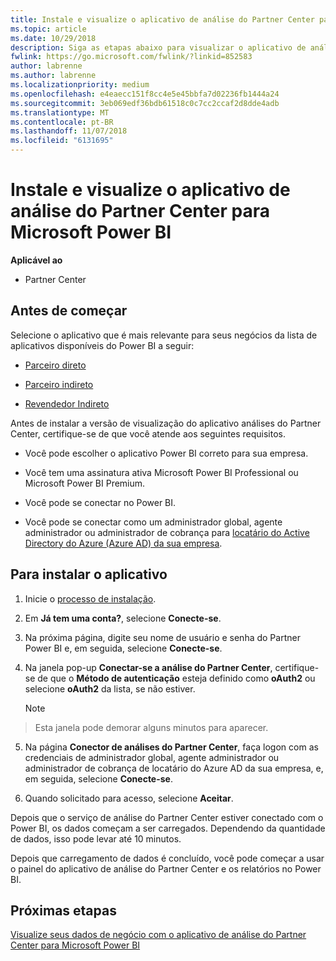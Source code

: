```yaml
---
title: Instale e visualize o aplicativo de análise do Partner Center para Microsoft Power BI | Partner Center
ms.topic: article
ms.date: 10/29/2018
description: Siga as etapas abaixo para visualizar o aplicativo de análise do Partner Center para Power BI (para parceiros diretos no CSP).
fwlink: https://go.microsoft.com/fwlink/?linkid=852583
author: labrenne
ms.author: labrenne
ms.localizationpriority: medium
ms.openlocfilehash: e4eaecc151f8cc4e5e45bbfa7d02236fb1444a24
ms.sourcegitcommit: 3eb069edf36bdb61518c0c7cc2ccaf2d8dde4adb
ms.translationtype: MT
ms.contentlocale: pt-BR
ms.lasthandoff: 11/07/2018
ms.locfileid: "6131695"
---
```

# <a name="install-and-preview-the-partner-center-analytics-app-for-microsoft-power-bi"></a>Instale e visualize o aplicativo de análise do Partner Center para Microsoft Power BI

**Aplicável ao**

- Partner Center

## <a name="before-you-begin"></a>Antes de começar

Selecione o aplicativo que é mais relevante para seus negócios da lista de aplicativos disponíveis do Power BI a seguir:
- [Parceiro direto](https://app.powerbi.com/groups/me/getdata/services/direct-providers-partner-analytics)

- [Parceiro indireto](https://app.powerbi.com/groups/me/getdata/services/indirect-providers-partner-analytics)

- [Revendedor Indireto](https://app.powerbi.com/groups/me/getdata/services/indirect-seller-partner-analytics)

Antes de instalar a versão de visualização do aplicativo análises do Partner Center, certifique-se de que você atende aos seguintes requisitos.

- Você pode escolher o aplicativo Power BI correto para sua empresa.

- Você tem uma assinatura ativa Microsoft Power BI Professional ou Microsoft Power BI Premium.

- Você pode se conectar no Power BI.

- Você pode se conectar como um administrador global, agente administrador ou administrador de cobrança para [locatário do Active Directory do Azure (Azure AD) da sua empresa](azure-active-directory-tenants-and-partner-center.md).

## <a name="to-install-the-app"></a>Para instalar o aplicativo

1. Inicie o [processo de instalação](https://app.powerbi.com/getdata/services/partneranalytics?cpcode=PartnerCenterAnalytics&getDataForceConnect=true&alwaysPromptForContentProviderCreds=true).

2. Em **Já tem uma conta?**, selecione **Conecte-se**. 

3.  Na próxima página, digite seu nome de usuário e senha do Partner Power BI e, em seguida, selecione **Conecte-se**. 

4.  Na janela pop-up **Conectar-se a análise do Partner Center**, certifique-se de que o **Método de autenticação** esteja definido como **oAuth2** ou selecione **oAuth2** da lista, se não estiver. 

    > [!NOTE]  
>  Esta janela pode demorar alguns minutos para aparecer.

5.  Na página **Conector de análises do Partner Center**, faça logon com as credenciais de administrador global, agente administrador ou administrador de cobrança de locatário do Azure AD da sua empresa, e, em seguida, selecione **Conecte-se**.
 
6.  Quando solicitado para acesso, selecione **Aceitar**. 

Depois que o serviço de análise do Partner Center estiver conectado com o Power BI, os dados começam a ser carregados. Dependendo da quantidade de dados, isso pode levar até 10 minutos. 

Depois que carregamento de dados é concluído, você pode começar a usar o painel do aplicativo de análise do Partner Center e os relatórios no Power BI.

## <a name="next-steps"></a>Próximas etapas

[Visualize seus dados de negócio com o aplicativo de análise do Partner Center para Microsoft Power BI](power-bi-app-for-direct-partners-use.md)
